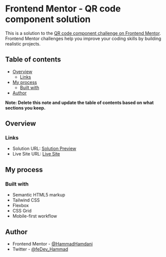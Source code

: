 # Frontend Mentor - QR code component solution

This is a solution to the [QR code component challenge on Frontend Mentor](https://www.frontendmentor.io/challenges/qr-code-component-iux_sIO_H). Frontend Mentor challenges help you improve your coding skills by building realistic projects.

## Table of contents

- [Overview](#overview)
  - [Links](#links)
- [My process](#my-process)
  - [Built with](#built-with)
- [Author](#author)

**Note: Delete this note and update the table of contents based on what sections you keep.**

## Overview

### Links

- Solution URL: [Solution Preview](https://www.frontendmentor.io/solutions/responsive-qr-code-card-component-using-tailwind-css-PCTYLdqfS4)
- Live Site URL: [Live Site](https://fedev-hammad.github.io/qr-code-component-main/)

## My process

### Built with

- Semantic HTML5 markup
- Tailwind CSS
- Flexbox
- CSS Grid
- Mobile-first workflow

## Author

- Frontend Mentor - [@HammadHamdani](https://www.frontendmentor.io/profile/HammadHamdani)
- Twitter - [@feDev_Hammad](https://www.twitter.com/feDev_Hammad)
